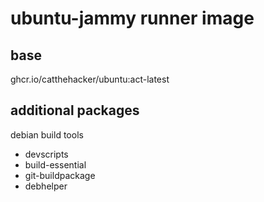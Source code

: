 # ubuntu-jammy runner image

## base

ghcr.io/catthehacker/ubuntu:act-latest

## additional packages

debian build tools

+ devscripts
+ build-essential
+ git-buildpackage
+ debhelper

